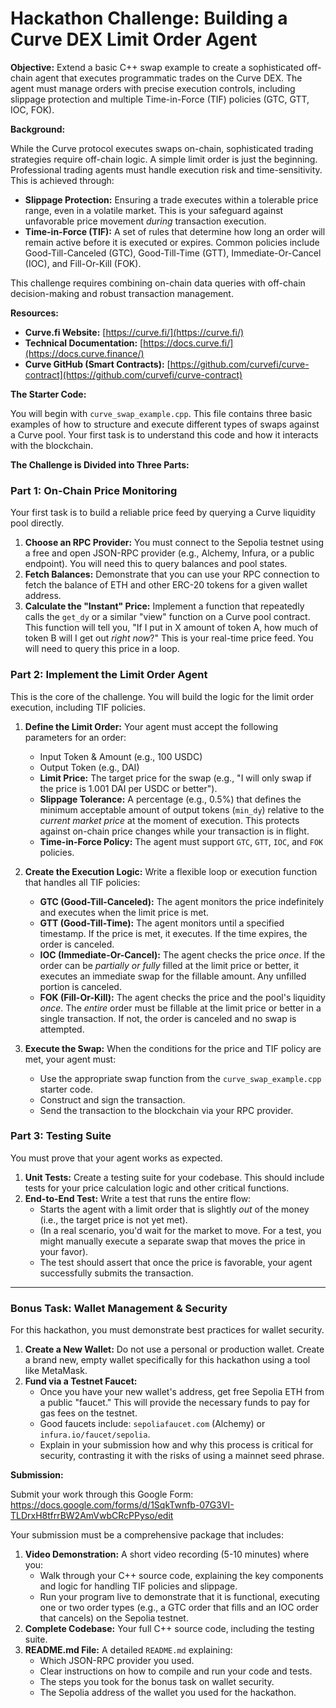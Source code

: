 # Hackathon Challenge: Building a Curve DEX Limit Order Agent

**Objective:** Extend a basic C++ swap example to create a sophisticated off-chain agent that executes programmatic trades on the Curve DEX. The agent must manage orders with precise execution controls, including slippage protection and multiple Time-in-Force (TIF) policies (GTC, GTT, IOC, FOK).

**Background:**

While the Curve protocol executes swaps on-chain, sophisticated trading strategies require off-chain logic. A simple limit order is just the beginning. Professional trading agents must handle execution risk and time-sensitivity. This is achieved through:

*   **Slippage Protection:** Ensuring a trade executes within a tolerable price range, even in a volatile market. This is your safeguard against unfavorable price movement *during* transaction execution.
*   **Time-in-Force (TIF):** A set of rules that determine how long an order will remain active before it is executed or expires. Common policies include Good-Till-Canceled (GTC), Good-Till-Time (GTT), Immediate-Or-Cancel (IOC), and Fill-Or-Kill (FOK).

This challenge requires combining on-chain data queries with off-chain decision-making and robust transaction management.

**Resources:**

*   **Curve.fi Website:** [https://curve.fi/](https://curve.fi/)
*   **Technical Documentation:** [https://docs.curve.fi/](https://docs.curve.finance/)
*   **Curve GitHub (Smart Contracts):** [https://github.com/curvefi/curve-contract](https://github.com/curvefi/curve-contract)

**The Starter Code:**

You will begin with `curve_swap_example.cpp`. This file contains three basic examples of how to structure and execute different types of swaps against a Curve pool. Your first task is to understand this code and how it interacts with the blockchain.

**The Challenge is Divided into Three Parts:**

### Part 1: On-Chain Price Monitoring

Your first task is to build a reliable price feed by querying a Curve liquidity pool directly.

1.  **Choose an RPC Provider:** You must connect to the Sepolia testnet using a free and open JSON-RPC provider (e.g., Alchemy, Infura, or a public endpoint). You will need this to query balances and pool states.
2.  **Fetch Balances:** Demonstrate that you can use your RPC connection to fetch the balance of ETH and other ERC-20 tokens for a given wallet address.
3.  **Calculate the "Instant" Price:** Implement a function that repeatedly calls the `get_dy` or a similar "view" function on a Curve pool contract. This function will tell you, "If I put in X amount of token A, how much of token B will I get out *right now*?" This is your real-time price feed. You will need to query this price in a loop.

### Part 2: Implement the Limit Order Agent

This is the core of the challenge. You will build the logic for the limit order execution, including TIF policies.

1.  **Define the Limit Order:** Your agent must accept the following parameters for an order:
    *   Input Token & Amount (e.g., 100 USDC)
    *   Output Token (e.g., DAI)
    *   **Limit Price:** The target price for the swap (e.g., "I will only swap if the price is 1.001 DAI per USDC or better").
    *   **Slippage Tolerance:** A percentage (e.g., 0.5%) that defines the minimum acceptable amount of output tokens (`min_dy`) relative to the *current market price* at the moment of execution. This protects against on-chain price changes while your transaction is in flight.
    *   **Time-in-Force Policy:** The agent must support `GTC`, `GTT`, `IOC`, and `FOK` policies.

2.  **Create the Execution Logic:** Write a flexible loop or execution function that handles all TIF policies:
    *   **GTC (Good-Till-Canceled):** The agent monitors the price indefinitely and executes when the limit price is met.
    *   **GTT (Good-Till-Time):** The agent monitors until a specified timestamp. If the price is met, it executes. If the time expires, the order is canceled.
    *   **IOC (Immediate-Or-Cancel):** The agent checks the price *once*. If the order can be *partially or fully* filled at the limit price or better, it executes an immediate swap for the fillable amount. Any unfilled portion is canceled.
    *   **FOK (Fill-Or-Kill):** The agent checks the price and the pool's liquidity *once*. The *entire* order must be fillable at the limit price or better in a single transaction. If not, the order is canceled and no swap is attempted.

3.  **Execute the Swap:** When the conditions for the price and TIF policy are met, your agent must:
    *   Use the appropriate swap function from the `curve_swap_example.cpp` starter code.
    *   Construct and sign the transaction.
    *   Send the transaction to the blockchain via your RPC provider.

### Part 3: Testing Suite

You must prove that your agent works as expected.

1.  **Unit Tests:** Create a testing suite for your codebase. This should include tests for your price calculation logic and other critical functions.
2.  **End-to-End Test:** Write a test that runs the entire flow:
    *   Starts the agent with a limit order that is slightly *out* of the money (i.e., the target price is not yet met).
    *   (In a real scenario, you'd wait for the market to move. For a test, you might manually execute a separate swap that moves the price in your favor).
    *   The test should assert that once the price is favorable, your agent successfully submits the transaction.

---

### **Bonus Task: Wallet Management & Security**

For this hackathon, you must demonstrate best practices for wallet security.

1.  **Create a New Wallet:** Do not use a personal or production wallet. Create a brand new, empty wallet specifically for this hackathon using a tool like MetaMask.
2.  **Fund via a Testnet Faucet:**
    *   Once you have your new wallet's address, get free Sepolia ETH from a public "faucet." This will provide the necessary funds to pay for gas fees on the testnet.
    *   Good faucets include: `sepoliafaucet.com` (Alchemy) or `infura.io/faucet/sepolia`.
    *   Explain in your submission how and why this process is critical for security, contrasting it with the risks of using a mainnet seed phrase.

**Submission:**

Submit your work through this Google Form: https://docs.google.com/forms/d/1SqkTwnfb-07G3VI-TLDrxH8tfrrBW2AmVwbCRcPPyso/edit

Your submission must be a comprehensive package that includes:

1.  **Video Demonstration:** A short video recording (5-10 minutes) where you:
    *   Walk through your C++ source code, explaining the key components and logic for handling TIF policies and slippage.
    *   Run your program live to demonstrate that it is functional, executing one or two order types (e.g., a GTC order that fills and an IOC order that cancels) on the Sepolia testnet.
2.  **Complete Codebase:** Your full C++ source code, including the testing suite.
3.  **README.md File:** A detailed `README.md` explaining:
    *   Which JSON-RPC provider you used.
    *   Clear instructions on how to compile and run your code and tests.
    *   The steps you took for the bonus task on wallet security.
    *   The Sepolia address of the wallet you used for the hackathon.
